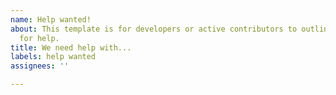```yaml
---
name: Help wanted!
about: This template is for developers or active contributors to outline a request
  for help.
title: We need help with...
labels: help wanted
assignees: ''

---
```



